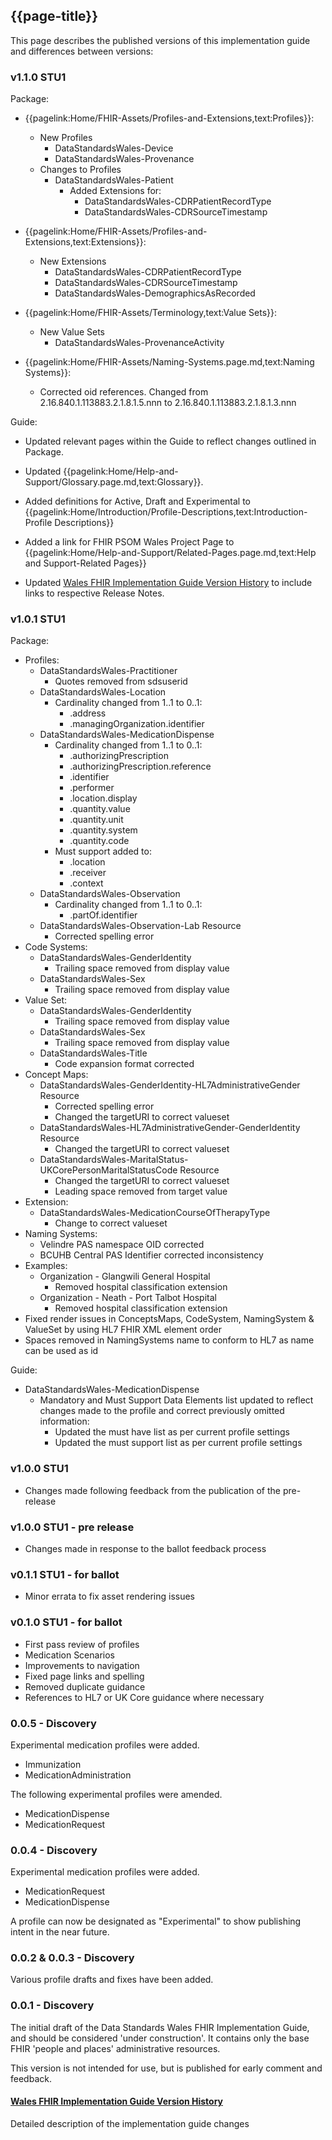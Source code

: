 ## {{page-title}}

This page describes the published versions of this implementation guide and differences between versions:

### v1.1.0 STU1

Package: 
* {{pagelink:Home/FHIR-Assets/Profiles-and-Extensions,text:Profiles}}:
    * New Profiles
        * DataStandardsWales-Device
        * DataStandardsWales-Provenance        
    * Changes to Profiles    
        * DataStandardsWales-Patient
            * Added Extensions for:
                * DataStandardsWales-CDRPatientRecordType
                * DataStandardsWales-CDRSourceTimestamp
* {{pagelink:Home/FHIR-Assets/Profiles-and-Extensions,text:Extensions}}:
    * New Extensions
        * DataStandardsWales-CDRPatientRecordType
        * DataStandardsWales-CDRSourceTimestamp
        * DataStandardsWales-DemographicsAsRecorded

* {{pagelink:Home/FHIR-Assets/Terminology,text:Value Sets}}:
    * New Value Sets
        * DataStandardsWales-ProvenanceActivity

 * {{pagelink:Home/FHIR-Assets/Naming-Systems.page.md,text:Naming Systems}}:
    * Corrected oid references. Changed from 2.16.840.1.113883.2.1.8.1.5.nnn to 2.16.840.1.113883.2.1.8.1.3.nnn    

Guide:
* Updated relevant pages within the Guide to reflect changes outlined in Package.
* Updated {{pagelink:Home/Help-and-Support/Glossary.page.md,text:Glossary}}.
  
* Added definitions for Active, Draft and Experimental to {{pagelink:Home/Introduction/Profile-Descriptions,text:Introduction-Profile Descriptions}}
* Added a link for FHIR PSOM Wales Project Page to {{pagelink:Home/Help-and-Support/Related-Pages.page.md,text:Help and Support-Related Pages}}
* Updated [Wales FHIR Implementation Guide Version History](https://simplifier.net/guide/Wales-FHIR-Implementation-Guide-Version-History-v1.1.0/Home/Version-History.page.md?version=1.1.0) to include links to respective Release Notes.


### v1.0.1 STU1

Package: 
* Profiles:
    * DataStandardsWales-Practitioner
        * Quotes removed from sdsuserid
    * DataStandardsWales-Location
        * Cardinality changed from 1..1 to 0..1:
            * .address
            * .managingOrganization.identifier
    * DataStandardsWales-MedicationDispense
        * Cardinality changed from 1..1 to 0..1:
            * .authorizingPrescription
            * .authorizingPrescription.reference
            * .identifier
            * .performer
            * .location.display
            * .quantity.value
            * .quantity.unit
            * .quantity.system
            * .quantity.code
        * Must support added to:
            * .location
            * .receiver
            * .context              
    * DataStandardsWales-Observation
        * Cardinality changed from 1..1 to 0..1:
            * .partOf.identifier
    * DataStandardsWales-Observation-Lab Resource
        * Corrected spelling error
* Code Systems:
    * DataStandardsWales-GenderIdentity
        * Trailing space removed from display value
    * DataStandardsWales-Sex
        * Trailing space removed from display value
* Value Set: 
    * DataStandardsWales-GenderIdentity
        * Trailing space removed from display value
    * DataStandardsWales-Sex
        * Trailing space removed from display value
    * DataStandardsWales-Title
        * Code expansion format corrected
* Concept Maps:
    * DataStandardsWales-GenderIdentity-HL7AdministrativeGender Resource
        * Corrected spelling error
        * Changed the targetURI to correct valueset
    * DataStandardsWales-HL7AdministrativeGender-GenderIdentity Resource
        * Changed the targetURI to correct valueset
    * DataStandardsWales-MaritalStatus-UKCorePersonMaritalStatusCode Resource
        * Changed the targetURI to correct valueset
        * Leading space removed from target value
* Extension:
    * DataStandardsWales-MedicationCourseOfTherapyType
        * Change to correct valueset
* Naming Systems:
    * Velindre PAS namespace OID corrected
    * BCUHB Central PAS Identifier corrected inconsistency
* Examples:
    * Organization - Glangwili General Hospital 
        * Removed hospital classification extension
    * Organization - Neath - Port Talbot Hospital 
        * Removed hospital classification extension
* Fixed render issues in ConceptsMaps, CodeSystem, NamingSystem & ValueSet by using HL7 FHIR XML element order
* Spaces removed in NamingSystems name to conform to HL7 as name can be used as id

Guide:
* DataStandardsWales-MedicationDispense
    * Mandatory and Must Support Data Elements list updated to reflect changes made to the profile and correct previously omitted information:
        * Updated the must have list as per current profile settings
        * Updated the must support list as per current profile settings   

### v1.0.0 STU1

* Changes made following feedback from the publication of the pre-release

### v1.0.0 STU1 - pre release

* Changes made in response to the ballot feedback process

### v0.1.1 STU1 - for ballot

* Minor errata to fix asset rendering issues

### v0.1.0 STU1 - for ballot

* First pass review of profiles
* Medication Scenarios
* Improvements to navigation
* Fixed page links and spelling
* Removed duplicate guidance
* References to HL7 or UK Core guidance where necessary


### 0.0.5 - Discovery

Experimental medication profiles were added.


* Immunization
* MedicationAdministration


The following experimental profiles were amended.


* MedicationDispense
* MedicationRequest


### 0.0.4 - Discovery

Experimental medication profiles were added.


* MedicationRequest
* MedicationDispense

A profile can now be designated as "Experimental" to show publishing intent in the near future.

### 0.0.2 & 0.0.3 - Discovery

Various profile drafts and fixes have been added.

### 0.0.1 - Discovery
The initial draft of the Data Standards Wales FHIR Implementation Guide, and should be considered 'under construction'. It contains only the base FHIR 'people and places' administrative resources.

This version is not intended for use, but is published for early comment and feedback.

<div class="container">
    <div class="row">
        <div class="col-md-7 card">
            <h4><b><a href="https://simplifier.net/guide/wales-fhir-implementation-guide-version-history" alt="Wales FHIR Implementation GUide Version History" target="_blank">Wales FHIR Implementation Guide Version History</a></b></h4>
            <p>Detailed description of the implementation guide changes</p>
        </div>
    </div>
</div>